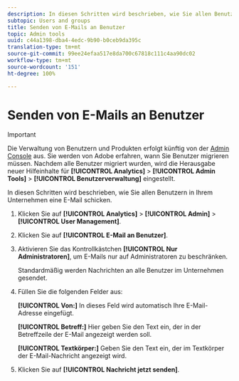 ```yaml
---
description: In diesen Schritten wird beschrieben, wie Sie allen Benutzern in Ihrem Unternehmen eine E-Mail schicken.
subtopic: Users and groups
title: Senden von E-Mails an Benutzer
topic: Admin tools
uuid: c44a1398-dba4-4edc-9b90-b0ceb9da395c
translation-type: tm+mt
source-git-commit: 99ee24efaa517e8da700c67818c111c4aa90dc02
workflow-type: tm+mt
source-wordcount: '151'
ht-degree: 100%

---
```



# Senden von E-Mails an Benutzer

>[!IMPORTANT]
>
>Die Verwaltung von Benutzern und Produkten erfolgt künftig von der [Admin Console](https://helpx.adobe.com/de/enterprise/using/admin-console.html) aus. Sie werden von Adobe erfahren, wann Sie Benutzer migrieren müssen. Nachdem alle Benutzer migriert wurden, wird die Herausgabe neuer Hilfeinhalte für **[!UICONTROL Analytics]** > **[!UICONTROL Admin Tools]** > **[!UICONTROL Benutzerverwaltung]** eingestellt.

In diesen Schritten wird beschrieben, wie Sie allen Benutzern in Ihrem Unternehmen eine E-Mail schicken.

1. Klicken Sie auf **[!UICONTROL Analytics]** > **[!UICONTROL Admin]** > **[!UICONTROL User Management]**.
1. Klicken Sie auf **[!UICONTROL E-Mail an Benutzer]**.
1. Aktivieren Sie das Kontrollkästchen **[!UICONTROL Nur Administratoren]**, um E-Mails nur auf Administratoren zu beschränken.

   Standardmäßig werden Nachrichten an alle Benutzer im Unternehmen gesendet.
1. Füllen Sie die folgenden Felder aus:

   **[!UICONTROL Von:]** In dieses Feld wird automatisch Ihre E-Mail-Adresse eingefügt.

   **[!UICONTROL Betreff:]** Hier geben Sie den Text ein, der in der Betreffzeile der E-Mail angezeigt werden soll.

   **[!UICONTROL Textkörper:]** Geben Sie den Text ein, der im Textkörper der E-Mail-Nachricht angezeigt wird.
1. Klicken Sie auf **[!UICONTROL Nachricht jetzt senden]**.
